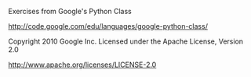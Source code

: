 Exercises from Google's Python Class

http://code.google.com/edu/languages/google-python-class/

Copyright 2010 Google Inc.
Licensed under the Apache License, Version 2.0

http://www.apache.org/licenses/LICENSE-2.0
